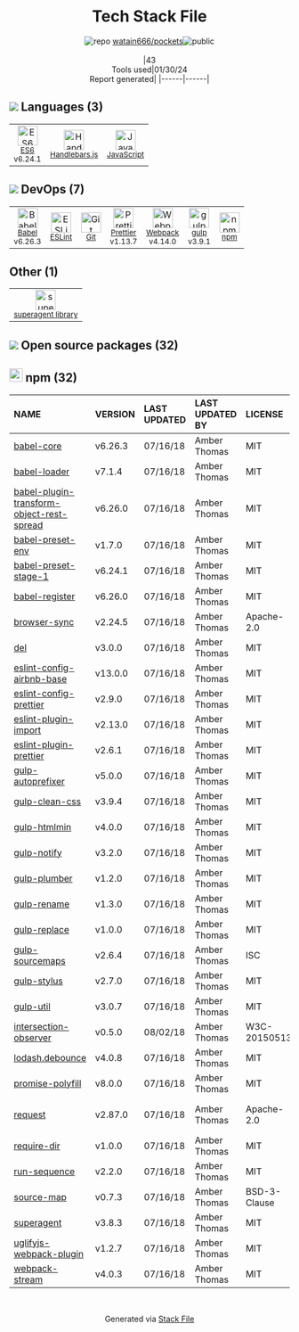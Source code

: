 <!--
&lt;--- Readme.md Snippet without images Start ---&gt;
## Tech Stack
watain666/pockets is built on the following main stack:

- [gulp](http://gulpjs.com/) – JS Build Tools / JS Task Runners
- [Handlebars.js](http://handlebarsjs.com/) – Templating Languages & Extensions
- [JavaScript](https://developer.mozilla.org/en-US/docs/Web/JavaScript) – Languages
- [Webpack](http://webpack.js.org) – JS Build Tools / JS Task Runners
- [Babel](http://babeljs.io/) – JavaScript Compilers
- [ESLint](http://eslint.org/) – Code Review
- [ES6](http://www.ecma-international.org/ecma-262/6.0/) – Languages
- [Prettier](https://prettier.io/) – Code Review

Full tech stack [here](/techstack.md)

&lt;--- Readme.md Snippet without images End ---&gt;

&lt;--- Readme.md Snippet with images Start ---&gt;
## Tech Stack
watain666/pockets is built on the following main stack:

- <img width='25' height='25' src='https://img.stackshare.io/service/844/iruTC031.png' alt='gulp'/> [gulp](http://gulpjs.com/) – JS Build Tools / JS Task Runners
- <img width='25' height='25' src='https://img.stackshare.io/service/1143/Handlebars.png' alt='Handlebars.js'/> [Handlebars.js](http://handlebarsjs.com/) – Templating Languages & Extensions
- <img width='25' height='25' src='https://img.stackshare.io/service/1209/javascript.jpeg' alt='JavaScript'/> [JavaScript](https://developer.mozilla.org/en-US/docs/Web/JavaScript) – Languages
- <img width='25' height='25' src='https://img.stackshare.io/service/1682/IMG_4636.PNG' alt='Webpack'/> [Webpack](http://webpack.js.org) – JS Build Tools / JS Task Runners
- <img width='25' height='25' src='https://img.stackshare.io/service/2739/-1wfGjNw.png' alt='Babel'/> [Babel](http://babeljs.io/) – JavaScript Compilers
- <img width='25' height='25' src='https://img.stackshare.io/service/3337/Q4L7Jncy.jpg' alt='ESLint'/> [ESLint](http://eslint.org/) – Code Review
- <img width='25' height='25' src='https://img.stackshare.io/service/4109/16407404782_8b9c57eab3.jpg' alt='ES6'/> [ES6](http://www.ecma-international.org/ecma-262/6.0/) – Languages
- <img width='25' height='25' src='https://img.stackshare.io/service/7035/default_66f265943abed56bcdbfca1c866a4261b1fbb063.jpg' alt='Prettier'/> [Prettier](https://prettier.io/) – Code Review

Full tech stack [here](/techstack.md)

&lt;--- Readme.md Snippet with images End ---&gt;
-->
<div align="center">

# Tech Stack File
![](https://img.stackshare.io/repo.svg "repo") [watain666/pockets](https://github.com/watain666/pockets)![](https://img.stackshare.io/public_badge.svg "public")
<br/><br/>
|43<br/>Tools used|01/30/24 <br/>Report generated|
|------|------|
</div>

## <img src='https://img.stackshare.io/languages.svg'/> Languages (3)
<table><tr>
  <td align='center'>
  <img width='36' height='36' src='https://img.stackshare.io/service/4109/16407404782_8b9c57eab3.jpg' alt='ES6'>
  <br>
  <sub><a href="http://www.ecma-international.org/ecma-262/6.0/">ES6</a></sub>
  <br>
  <sub>v6.24.1</sub>
</td>

<td align='center'>
  <img width='36' height='36' src='https://img.stackshare.io/service/1143/Handlebars.png' alt='Handlebars.js'>
  <br>
  <sub><a href="http://handlebarsjs.com/">Handlebars.js</a></sub>
  <br>
  <sub></sub>
</td>

<td align='center'>
  <img width='36' height='36' src='https://img.stackshare.io/service/1209/javascript.jpeg' alt='JavaScript'>
  <br>
  <sub><a href="https://developer.mozilla.org/en-US/docs/Web/JavaScript">JavaScript</a></sub>
  <br>
  <sub></sub>
</td>

</tr>
</table>

## <img src='https://img.stackshare.io/devops.svg'/> DevOps (7)
<table><tr>
  <td align='center'>
  <img width='36' height='36' src='https://img.stackshare.io/service/2739/-1wfGjNw.png' alt='Babel'>
  <br>
  <sub><a href="http://babeljs.io/">Babel</a></sub>
  <br>
  <sub>v6.26.3</sub>
</td>

<td align='center'>
  <img width='36' height='36' src='https://img.stackshare.io/service/3337/Q4L7Jncy.jpg' alt='ESLint'>
  <br>
  <sub><a href="http://eslint.org/">ESLint</a></sub>
  <br>
  <sub></sub>
</td>

<td align='center'>
  <img width='36' height='36' src='https://img.stackshare.io/service/1046/git.png' alt='Git'>
  <br>
  <sub><a href="http://git-scm.com/">Git</a></sub>
  <br>
  <sub></sub>
</td>

<td align='center'>
  <img width='36' height='36' src='https://img.stackshare.io/service/7035/default_66f265943abed56bcdbfca1c866a4261b1fbb063.jpg' alt='Prettier'>
  <br>
  <sub><a href="https://prettier.io/">Prettier</a></sub>
  <br>
  <sub>v1.13.7</sub>
</td>

<td align='center'>
  <img width='36' height='36' src='https://img.stackshare.io/service/1682/IMG_4636.PNG' alt='Webpack'>
  <br>
  <sub><a href="http://webpack.js.org">Webpack</a></sub>
  <br>
  <sub>v4.14.0</sub>
</td>

<td align='center'>
  <img width='36' height='36' src='https://img.stackshare.io/service/844/iruTC031.png' alt='gulp'>
  <br>
  <sub><a href="http://gulpjs.com/">gulp</a></sub>
  <br>
  <sub>v3.9.1</sub>
</td>

<td align='center'>
  <img width='36' height='36' src='https://img.stackshare.io/service/1120/lejvzrnlpb308aftn31u.png' alt='npm'>
  <br>
  <sub><a href="https://www.npmjs.com/">npm</a></sub>
  <br>
  <sub></sub>
</td>

</tr>
</table>

## Other (1)
<table><tr>
  <td align='center'>
  <img width='36' height='36' src='https://img.stackshare.io/service/8032/pBeeJQDQ_normal.png' alt='superagent library'>
  <br>
  <sub><a href="https://visionmedia.github.io/superagent/">superagent library</a></sub>
  <br>
  <sub></sub>
</td>

</tr>
</table>


## <img src='https://img.stackshare.io/group.svg' /> Open source packages (32)</h2>

## <img width='24' height='24' src='https://img.stackshare.io/service/1120/lejvzrnlpb308aftn31u.png'/> npm (32)

|NAME|VERSION|LAST UPDATED|LAST UPDATED BY|LICENSE|VULNERABILITIES|
|:------|:------|:------|:------|:------|:------|
|[babel-core](https://www.npmjs.com/babel-core)|v6.26.3|07/16/18|Amber Thomas |MIT|N/A|
|[babel-loader](https://www.npmjs.com/babel-loader)|v7.1.4|07/16/18|Amber Thomas |MIT|N/A|
|[babel-plugin-transform-object-rest-spread](https://www.npmjs.com/babel-plugin-transform-object-rest-spread)|v6.26.0|07/16/18|Amber Thomas |MIT|N/A|
|[babel-preset-env](https://www.npmjs.com/babel-preset-env)|v1.7.0|07/16/18|Amber Thomas |MIT|N/A|
|[babel-preset-stage-1](https://www.npmjs.com/babel-preset-stage-1)|v6.24.1|07/16/18|Amber Thomas |MIT|N/A|
|[babel-register](https://www.npmjs.com/babel-register)|v6.26.0|07/16/18|Amber Thomas |MIT|N/A|
|[browser-sync](https://www.npmjs.com/browser-sync)|v2.24.5|07/16/18|Amber Thomas |Apache-2.0|N/A|
|[del](https://www.npmjs.com/del)|v3.0.0|07/16/18|Amber Thomas |MIT|N/A|
|[eslint-config-airbnb-base](https://www.npmjs.com/eslint-config-airbnb-base)|v13.0.0|07/16/18|Amber Thomas |MIT|N/A|
|[eslint-config-prettier](https://www.npmjs.com/eslint-config-prettier)|v2.9.0|07/16/18|Amber Thomas |MIT|N/A|
|[eslint-plugin-import](https://www.npmjs.com/eslint-plugin-import)|v2.13.0|07/16/18|Amber Thomas |MIT|N/A|
|[eslint-plugin-prettier](https://www.npmjs.com/eslint-plugin-prettier)|v2.6.1|07/16/18|Amber Thomas |MIT|N/A|
|[gulp-autoprefixer](https://www.npmjs.com/gulp-autoprefixer)|v5.0.0|07/16/18|Amber Thomas |MIT|N/A|
|[gulp-clean-css](https://www.npmjs.com/gulp-clean-css)|v3.9.4|07/16/18|Amber Thomas |MIT|N/A|
|[gulp-htmlmin](https://www.npmjs.com/gulp-htmlmin)|v4.0.0|07/16/18|Amber Thomas |MIT|N/A|
|[gulp-notify](https://www.npmjs.com/gulp-notify)|v3.2.0|07/16/18|Amber Thomas |MIT|N/A|
|[gulp-plumber](https://www.npmjs.com/gulp-plumber)|v1.2.0|07/16/18|Amber Thomas |MIT|N/A|
|[gulp-rename](https://www.npmjs.com/gulp-rename)|v1.3.0|07/16/18|Amber Thomas |MIT|N/A|
|[gulp-replace](https://www.npmjs.com/gulp-replace)|v1.0.0|07/16/18|Amber Thomas |MIT|N/A|
|[gulp-sourcemaps](https://www.npmjs.com/gulp-sourcemaps)|v2.6.4|07/16/18|Amber Thomas |ISC|N/A|
|[gulp-stylus](https://www.npmjs.com/gulp-stylus)|v2.7.0|07/16/18|Amber Thomas |MIT|N/A|
|[gulp-util](https://www.npmjs.com/gulp-util)|v3.0.7|07/16/18|Amber Thomas |MIT|N/A|
|[intersection-observer](https://www.npmjs.com/intersection-observer)|v0.5.0|08/02/18|Amber Thomas |W3C-20150513|N/A|
|[lodash.debounce](https://www.npmjs.com/lodash.debounce)|v4.0.8|07/16/18|Amber Thomas |MIT|N/A|
|[promise-polyfill](https://www.npmjs.com/promise-polyfill)|v8.0.0|07/16/18|Amber Thomas |MIT|N/A|
|[request](https://www.npmjs.com/request)|v2.87.0|07/16/18|Amber Thomas |Apache-2.0|[CVE-2023-28155](https://github.com/advisories/GHSA-p8p7-x288-28g6) (Moderate)|
|[require-dir](https://www.npmjs.com/require-dir)|v1.0.0|07/16/18|Amber Thomas |MIT|N/A|
|[run-sequence](https://www.npmjs.com/run-sequence)|v2.2.0|07/16/18|Amber Thomas |MIT|N/A|
|[source-map](https://www.npmjs.com/source-map)|v0.7.3|07/16/18|Amber Thomas |BSD-3-Clause|N/A|
|[superagent](https://www.npmjs.com/superagent)|v3.8.3|07/16/18|Amber Thomas |MIT|N/A|
|[uglifyjs-webpack-plugin](https://www.npmjs.com/uglifyjs-webpack-plugin)|v1.2.7|07/16/18|Amber Thomas |MIT|N/A|
|[webpack-stream](https://www.npmjs.com/webpack-stream)|v4.0.3|07/16/18|Amber Thomas |MIT|N/A|

<br/>
<div align='center'>

Generated via [Stack File](https://github.com/marketplace/stack-file)
